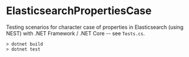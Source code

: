 # ElasticsearchPropertiesCase

Testing scenarios for character case of properties in Elasticsearch (using NEST) with .NET Framework / .NET Core -- see `Tests.cs`.

```
> dotnet build
> dotnet test
```
